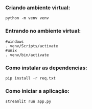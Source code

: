 ### Criando ambiente virtual:
```
python -m venv venv
```

### Entrando no ambiente virtual:
```
#windows
. venv/Scripts/activate
#unix
. venv/bin/activate
```

### Como instalar as dependencias:
```
pip install -r req.txt
```
### Como iniciar a aplicação:
```
streamlit run app.py
```

